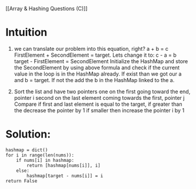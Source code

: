 [[Array & Hashing Questions (C)]]
# **Intuition**
1. we can translate our problem into this equation, right? 
	a + b = c 
	FirstElement + SecondElement = target.
	Lets change it to:
	c - a = b
	target - FirstElement = SecondElement
	Initialize the HashMap and store the SecondElement by using above formula and check if the current value in the loop is in the HashMap already. 
	If exist than we got our a and b = target. If not the add the b in the HashMap linked to the a.

2. Sort the list and have two pointers
	one on the first going toward the end, pointer i
	second on the last element coming towards the first, pointer j
	Compare if first and last element is equal to the target, if greater than the decrease the pointer by 1
	if smaller then increase the pointer i by 1

# Solution:
	hashmap = dict()
	for i in range(len(nums)):
		if nums[i] in hashmap:
			return [hashmap[nums[i]], i]
		else:
			hashmap[target - nums[i]] = i
	return False